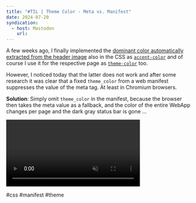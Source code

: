 ```yaml
---
title: "#TIL | Theme Color - Meta vs. Manifest"
date: 2024-07-20
syndication:
  - host: Mastodon
    url:
---
```

A few weeks ago, I finally implemented the [dominant color automatically extracted from the header image](/post/get-and-use-a-dominant-color-that-matches-the-header-image/) also in the CSS as [`accent-color`](https://developer.mozilla.org/en-US/docs/Web/CSS/accent-color) and of course I use it for the respective page as [`theme-color`](https://developer.mozilla.org/en-US/docs/Web/HTML/Element/meta/name/theme-color) too.

However, I noticed today that the latter does not work and after some research it was clear that a fixed `theme_color` from a web manifest suppresses the value of the meta tag. At least in Chromium browsers.

**Solution**: Simply omit `theme_color` in the manifest, because the browser then takes the meta value as a fallback, and the color of the entire WebApp changes per page and the dark gray status bar is gone ...

<video width="360px" controls autoplay muted playsinline loop>
  <source src="images/Screenshot_2024-07-20_160624~2.mp4" type="video/mp4">
</video>

#css #manifest #theme
